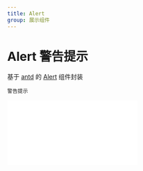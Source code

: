 ```yaml
---
title: Alert
group: 展示组件
---
```


# Alert 警告提示

基于 <a href="https://ant-design.antgroup.com/index-cn" target="_blank">antd</a> 的 <a href="https://ant-design.antgroup.com/components/alert-cn" target="_blank">Alert</a> 组件封装

<code src='./components/Alert.tsx'>警告提示</code>

<embed src="./index.md#L16-L21"></embed>
